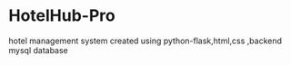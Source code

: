 # HotelHub-Pro
hotel management system created using python-flask,html,css ,backend mysql database 
